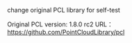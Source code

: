 change original PCL library for self-test

Original PCL 
version: 1.8.0 rc2
URL： https://github.com/PointCloudLibrary/pcl